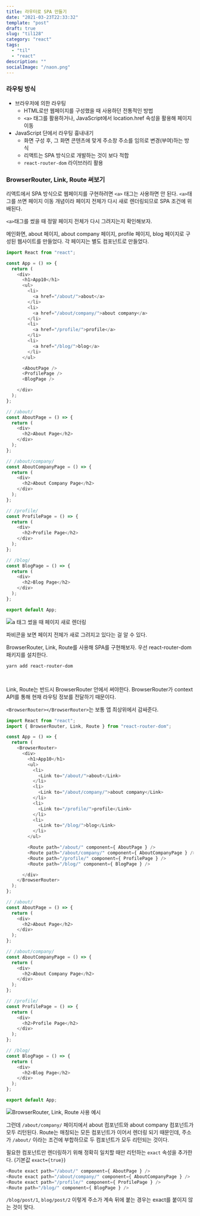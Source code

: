 ```yaml
---
title: 라우터로 SPA 만들기
date: "2021-03-23T22:33:32"
template: "post"
draft: true
slug: "til128"
category: "react"
tags:
  - "til"
  - "react"
description: ""
socialImage: "/naon.png"
---
```


### 라우팅 방식
- 브라우저에 의한 라우팅
  - HTML로만 웹페이지를 구성했을 때 사용하던 전통적인 방법
  - `<a>` 태그를 활용하거나, JavaScript에서 location.href 속성을 활용해 페이지 이동
- JavaScript 단에서 라우팅 흉내내기
  - 화면 구성 후, 그 화면 콘텐츠에 맞게 주소창 주소를 임의로 변경(부여)하는 방식
  - 리액트는 SPA 방식으로 개발하는 것이 보다 적합
  - `react-router-dom` 라이브러리 활용

### BrowserRouter, Link, Route 써보기

리액트에서 SPA 방식으로 웹페이지를 구현하려면 `<a>` 태그는 사용하면 안 된다. `<a>`태그를 쓰면 페이지 이동 개념이라 페이지 전체가 다시 새로 렌더링되므로 SPA 조건에 위배된다.

`<a>`태그를 썼을 때 정말 페이지 전체가 다시 그려지는지 확인해보자.

메인화면, about 페이지, about company 페이지, profile 페이지, blog 페이지로 구성된 웹사이트를 만들었다. 각 페이지는 별도 컴포넌트로 만들었다.

```js
import React from "react";

const App = () => {
  return (
    <div>
      <h1>App10</h1>
      <ul>
        <li>
          <a href="/about/">about</a>
        </li>
        <li>
          <a href="/about/company/">about company</a>
        </li>
        <li>
          <a href="/profile/">profile</a>
        </li>
        <li>
          <a href="/blog/">blog</a>
        </li>
      </ul>

      <AboutPage />
      <ProfilePage />
      <BlogPage />

    </div>
  );
};

// /about/
const AboutPage = () => {
  return (
    <div>
      <h2>About Page</h2>
    </div>
  );
};

// /about/company/
const AboutCompanyPage = () => {
  return (
    <div>
      <h2>About Company Page</h2>
    </div>
  );
};

// /profile/
const ProfilePage = () => {
  return (
    <div>
      <h2>Profile Page</h2>
    </div>
  );
};

// /blog/
const BlogPage = () => {
  return (
    <div>
      <h2>Blog Page</h2>
    </div>
  );
};

export default App;
```

![a 태그 썼을 때 페이지 새로 렌더링](/media/til128-1.gif)

파비콘을 보면 페이지 전체가 새로 그려지고 있다는 걸 알 수 있다.

BrowserRouter, Link, Route를 사용해 SPA를 구현해보자. 우선 react-router-dom 패키지를 설치한다.

```
yarn add react-router-dom
```

<br>

Link, Route는 반드시 BrowserRouter 안에서 써야한다. BrowserRouter가 context API를 통해 현재 라우팅 정보를 전달하기 때문이다.

`<BrowserRouter></BrowserRouter>`는 보통 앱 최상위에서 감싸준다.

```js
import React from "react";
import { BrowserRouter, Link, Route } from "react-router-dom";

const App = () => {
  return (
    <BrowserRouter>
      <div>
        <h1>App10</h1>
        <ul>
          <li>
            <Link to="/about/">about</Link>
          </li>
          <li>
            <Link to="/about/company/">about company</Link>
          </li>
          <li>
            <Link to="/profile/">profile</Link>
          </li>
          <li>
            <Link to="/blog/">blog</Link>
          </li>
        </ul>

        <Route path="/about/" component={ AboutPage } />
        <Route path="/about/company/" component={ AboutCompanyPage } />
        <Route path="/profile/" component={ ProfilePage } />
        <Route path="/blog/" component={ BlogPage } />

      </div>
    </BrowserRouter>
  );
};

// /about/
const AboutPage = () => {
  return (
    <div>
      <h2>About Page</h2>
    </div>
  );
};

// /about/company/
const AboutCompanyPage = () => {
  return (
    <div>
      <h2>About Company Page</h2>
    </div>
  );
};

// /profile/
const ProfilePage = () => {
  return (
    <div>
      <h2>Profile Page</h2>
    </div>
  );
};

// /blog/
const BlogPage = () => {
  return (
    <div>
      <h2>Blog Page</h2>
    </div>
  );
};

export default App;
```

![BrowserRouter, Link, Route 사용 예시](/media/til128-2.gif)

그런데 `/about/company/` 페이지에서 about 컴포넌트와 about company 컴포넌트가 모두 리턴된다. Route는 매칭되는 모든 컴포넌트가 이어서 렌더링 되기 때문인데, 주소가 `/about/` 이라는 조건에 부합하므로 두 컴포넌트가 모두 리턴되는 것이다.

필요한 컴포넌트만 렌더링하기 위해 정확히 일치할 때만 리턴하는 `exact` 속성을 추가한다. (기본값 `exact={true}`)

```js
<Route exact path="/about/" component={ AboutPage } />
<Route exact path="/about/company/" component={ AboutCompanyPage } />
<Route exact path="/profile/" component={ ProfilePage } />
<Route path="/blog/" component={ BlogPage } />
```

`/blog/post/1`, `blog/post/2` 이렇게 주소가 계속 뒤에 붙는 경우는 exact를 붙이지 않는 것이 맞다.